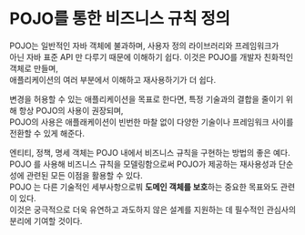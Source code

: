 # POJO를 통한 비즈니스 규칙 정의

POJO는 일반적인 자바 객체에 불과하며, 사용자 정의 라이브러리와 프레임워크가<br/>
아닌 자바 표준 API 만 다루기 때문에 이해하기 쉽다. 이것은 POJO를 개발자 친화적인 객체로 만들며,<br/>
애플리케이션의 여러 부분에서 이해하고 재사용하기가 더 쉽다.<br/>

변경을 허용할 수 있는 애플리케이션을 목표로 한다면, 특정 기술과의 결합을 줄이기 위해 항상 POJO의 사용이 권장되며,<br/>
POJO의 사용은 애플래케이션이 빈번한 마찰 없이 다양한 기술이나 프레임워크 사이를 전환할 수 있게 해준다.<br/>

엔티티, 정책, 명세 객체는 POJO 내에서 비즈니스 규칙을 구현하는 방법의 좋은 예다.<br/>
POJO 를 사용해 비즈니스 규칙을 모델링함으로써 POJO가 제공하는 재사용성과 단순성에 관련된 모든 이점을 활용할 수 있다.<br/>
POJO 는 다른 기술적인 세부사항으로붜 **도메인 객체를 보호**하는 중요한 목표와도 관련이 있다.<br/>
이것은 궁극적으로 더욱 유연하고 과도하지 않은 설계를 지원하는 데 필수적인 관심사의 분리에 기여할 것이다.<br/>